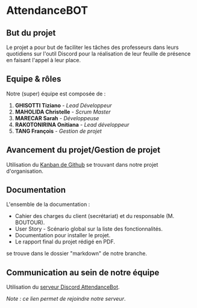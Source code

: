 # AttendanceBOT


## But du projet

Le projet a pour but de faciliter les tâches des professeurs dans leurs quotidiens sur l'outil Discord pour la réalisation de leur feuille de présence en faisant l'appel à leur place.


## Equipe & rôles

Notre (super) équipe est composée de :
1. **GHISOTTI Tiziano** - _Lead Développeur_
1. **MAHOLIDA Christelle** - _Scrum Master_
1. **MARECAR Sarah** - _Développeuse_
1. **RAKOTONIRINA Onitiana** - _Lead développeur_
1. **TANG François** - _Gestion de projet_


## Avancement du projet/Gestion de projet

Utilisation du [Kanban de Github](https://github.com/orgs/AttendanceBOT/projects/1) se trouvant dans notre projet d'organisation.


## Documentation

L'ensemble de la documentation :
* Cahier des charges du client (secrétariat) et du responsable (M. BOUTOUR).
* User Story - Scénario global sur la liste des fonctionnalités.
* Documentation pour installer le projet.
* Le rapport final du projet rédigé en PDF.

se trouve dans le dossier "markdown" de notre branche.


## Communication au sein de notre équipe

Utilisation du [serveur Discord AttendanceBot](https://discord.gg/HCxycaEvUv).

_Note : ce lien permet de rejoindre notre serveur_.